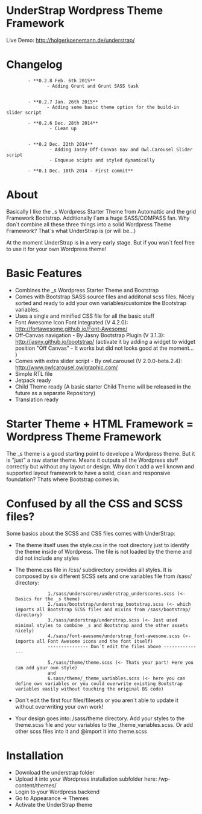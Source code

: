 UnderStrap Wordpress Theme Framework
===

Live Demo: http://holgerkoenemann.de/understrap/

Changelog
=
            - **0.2.8 Feb. 6th 2015**
                   - Adding Grunt and Grunt SASS task
                   

            - **0.2.7 Jan. 26th 2015**
                   - Adding some basic theme option for the build-in slider script

            - **0.2.6 Dec. 28th 2014**
                    - CLean up
                    
                    
            - **0.2 Dec. 22th 2014**
                    - Adding Jasny Off-Canvas nav and Owl.Carousel Slider script
                    - Enqueue scipts and styled dynamically
                                   
            - **0.1 Dec. 10th 2014 - First commit**

About
=
Basically I like the _s Wordpress Starter Theme from Automattic and the grid Framework Bootstrap. Additionally I´am a huge SASS/COMPASS fan. Why don´t combine all these three things into a solid Wordpress Theme Framework?
That´s what UnderStrap is (or will be...)

At the moment UnderStrap is in a very early stage. But if you wan´t feel free to use it for your own Wordpress theme!

Basic Features
=
- Combines the _s Wordpress Starter Theme and Bootstrap
- Comes with Bootstrap SASS source files and additonal scss files. Nicely sorted and ready to add your own variables/customize the Bootstrap variables.
- Uses a single and minified CSS file for all the basic stuff
- Font Awesome Icon Font integrated (V 4.2.0): http://fortawesome.github.io/Font-Awesome/
- Off-Canvas navigation - By Jasny Bootstrap Plugin (V 3.1.3): http://jasny.github.io/bootstrap/
(activate it by adding a widget to widget position "Off Canvas" - It works but did not looks good at the moment... )
- Comes with extra slider script - By owl.carousel (V 2.0.0-beta.2.4): http://www.owlcarousel.owlgraphic.com/
- Simple RTL file
- Jetpack ready
- Child Theme ready (A basic starter Child Theme will be released in the future as a separate Repository)
- Translation ready

Starter Theme + HTML Framework = Wordpress Theme Framework
=
The _s theme is a good starting point to develope a Wordpress theme. But it is "just" a raw starter theme. Means it outputs all the Wordpress stuff correctly but without any layout or design.
Why don´t add a well known and supported layout framework to have a solid, clean and responsive foundation? Thats where Bootstrap comes in.

Confused by all the CSS and SCSS files?
=
Some basics about the SCSS and CSS files comes with UnderStrap:
- The theme itself uses the style.css in the root directory just to identify the theme inside of Wordpress. The file is not loaded by the theme and did not include any styles
- The theme.css file in /css/ subdirectory provides all styles. It is composed by six different SCSS sets and one variables file from /sass/ directory:

                  1./sass/underscores/understrap_underscores.scss (<- Basics for the _s theme)
                  2./sass/bootstrap/understrap_bootstrap.scss (<- which imports all Bootstrap SCSS files and mixins from /sass/bootstrap/ directory)
                  3./sass/understrap/understrap.scss (<- Just used minimal styles to combine _s and Bootstrap aand the other assets nicely)
                  4./sass/font-awesome/understrap_font-awesome.scss (<-imports all Font Awesome icons and the font itself)
                  --------------- Don´t edit the files above --------------- 
                  
                  5./sass/theme/theme.scss (<- Thats your part! Here you can add your own style) 
                  and
                  6.sass/theme/_theme_variables.scss (<- here you can define own variables or you could overwrite existing Bootstrap variables easily without touching the original BS code)

- Don´t edit the first four files/filesets or you aren´t able to update it without overwriting your own work!
- Your design goes into: /sass/theme directory. Add your styles to the theme.scss file and your variables to the _theme_variables.scss. Or add other scss files into it and @import it into theme.scss

Installation
=
- Download the understrap folder
- Upload it into your Wordpress installation subfolder here: /wp-content/themes/
- Login to your Wordpress backend 
- Go to Appearance -> Themes
- Activate the UnderStrap theme
